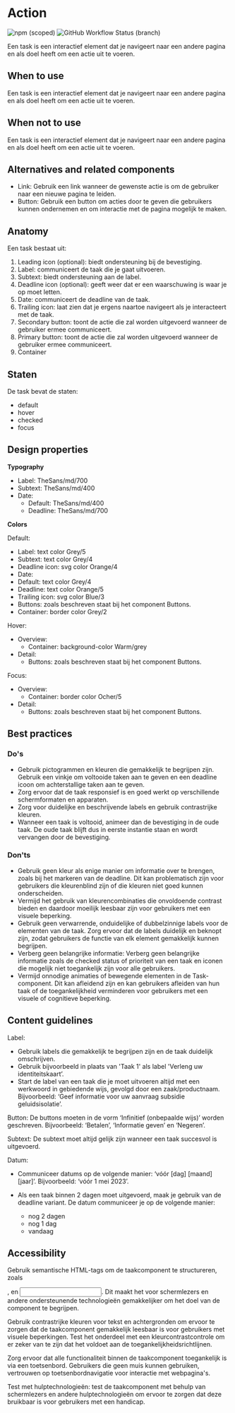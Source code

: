 # Action

![npm (scoped)](https://img.shields.io/npm/v/@gemeente-denhaag/alert?logo=npm&style=flat-square)
![GitHub Workflow Status (branch)](https://img.shields.io/github/workflow/status/nl-design-system/denhaag/Build%20and%20deploy%20Storybook%20to%20Azure%20Web%20App/main?logo=github&style=flat-square)

Een task is een interactief element dat je navigeert naar een andere pagina en als doel heeft om een actie uit te voeren.

## When to use

Een task is een interactief element dat je navigeert naar een andere pagina en als doel heeft om een actie uit te voeren.

## When not to use

Een task is een interactief element dat je navigeert naar een andere pagina en als doel heeft om een actie uit te voeren.

## Alternatives and related components

- Link: Gebruik een link wanneer de gewenste actie is om de gebruiker naar een nieuwe pagina te leiden.
- Button: Gebruik een button om acties door te geven die gebruikers kunnen ondernemen en om interactie met de pagina mogelijk te maken.

## Anatomy

Een task bestaat uit:

1. Leading icon (optional): biedt ondersteuning bij de bevestiging.
2. Label: communiceert de taak die je gaat uitvoeren.
3. Subtext: biedt ondersteuning aan de label.
4. Deadline icon (optional): geeft weer dat er een waarschuwing is waar je op moet letten.
5. Date: communiceert de deadline van de taak.
6. Trailing icon: laat zien dat je ergens naartoe navigeert als je interacteert met de taak.
7. Secondary button: toont de actie die zal worden uitgevoerd wanneer de gebruiker ermee communiceert.
8. Primary button: toont de actie die zal worden uitgevoerd wanneer de gebruiker ermee communiceert.
9. Container

## Staten

De task bevat de staten:

- default
- hover
- checked
- focus

## Design properties

**Typography**

- Label: TheSans/md/700
- Subtext: TheSans/md/400
- Date:
  - Default: TheSans/md/400
  - Deadline: TheSans/md/700

**Colors**

Default:

- Label: text color Grey/5
- Subtext: text color Grey/4
- Deadline icon: svg color Orange/4
- Date:
- Default: text color Grey/4
- Deadline: text color Orange/5
- Trailing icon: svg color Blue/3
- Buttons: zoals beschreven staat bij het component Buttons.
- Container: border color Grey/2

Hover:

- Overview:
  - Container: background-color Warm/grey
- Detail:
  - Buttons: zoals beschreven staat bij het component Buttons.

Focus:

- Overview:
  - Container: border color Ocher/5
- Detail:
  - Buttons: zoals beschreven staat bij het component Buttons.

## Best practices

### Do's

- Gebruik pictogrammen en kleuren die gemakkelijk te begrijpen zijn. Gebruik een vinkje om voltooide taken aan te geven en een deadline icoon om achterstallige taken aan te geven.
- Zorg ervoor dat de taak responsief is en goed werkt op verschillende schermformaten en apparaten.
- Zorg voor duidelijke en beschrijvende labels en gebruik contrastrijke kleuren.
- Wanneer een taak is voltooid, animeer dan de bevestiging in de oude taak. De oude taak blijft dus in eerste instantie staan en wordt vervangen door de bevestiging.

### Don'ts

- Gebruik geen kleur als enige manier om informatie over te brengen, zoals bij het markeren van de deadline. Dit kan problematisch zijn voor gebruikers die kleurenblind zijn of die kleuren niet goed kunnen onderscheiden.
- Vermijd het gebruik van kleurencombinaties die onvoldoende contrast bieden en daardoor moeilijk leesbaar zijn voor gebruikers met een visuele beperking.
- Gebruik geen verwarrende, onduidelijke of dubbelzinnige labels voor de elementen van de taak. Zorg ervoor dat de labels duidelijk en beknopt zijn, zodat gebruikers de functie van elk element gemakkelijk kunnen begrijpen.
- Verberg geen belangrijke informatie: Verberg geen belangrijke informatie zoals de checked status of prioriteit van een taak en iconen die mogelijk niet toegankelijk zijn voor alle gebruikers.
- Vermijd onnodige animaties of bewegende elementen in de Task-component. Dit kan afleidend zijn en kan gebruikers afleiden van hun taak of de toegankelijkheid verminderen voor gebruikers met een visuele of cognitieve beperking.

## Content guidelines

Label:

- Gebruik labels die gemakkelijk te begrijpen zijn en de taak duidelijk omschrijven.
- Gebruik bijvoorbeeld in plaats van 'Taak 1' als label 'Verleng uw identiteitskaart’.
- Start de label van een taak die je moet uitvoeren altijd met een werkwoord in gebiedende wijs, gevolgd door een zaak/productnaam. Bijvoorbeeld: ‘Geef informatie voor uw aanvraag subsidie geluidsisolatie’.

Button:
De buttons moeten in de vorm ‘Infinitief (onbepaalde wijs)’ worden geschreven. Bijvoorbeeld: ‘Betalen’, ‘Informatie geven’ en ‘Negeren’.

Subtext:
De subtext moet altijd gelijk zijn wanneer een taak succesvol is uitgevoerd.

Datum:

- Communiceer datums op de volgende manier: ‘vóór [dag] [maand] [jaar]’. Bijvoorbeeld: ‘vóór 1 mei 2023’.
- Als een taak binnen 2 dagen moet uitgevoerd, maak je gebruik van de deadline variant. De datum communiceer je op de volgende manier:

  - nog 2 dagen
  - nog 1 dag
  - vandaag

## Accessibility

Gebruik semantische HTML-tags om de taakcomponent te structureren, zoals <form>, <label> en <input>. Dit maakt het voor schermlezers en andere ondersteunende technologieën gemakkelijker om het doel van de component te begrijpen.

Gebruik contrastrijke kleuren voor tekst en achtergronden om ervoor te zorgen dat de taakcomponent gemakkelijk leesbaar is voor gebruikers met visuele beperkingen. Test het onderdeel met een kleurcontrastcontrole om er zeker van te zijn dat het voldoet aan de toegankelijkheidsrichtlijnen.

Zorg ervoor dat alle functionaliteit binnen de taakcomponent toegankelijk is via een toetsenbord. Gebruikers die geen muis kunnen gebruiken, vertrouwen op toetsenbordnavigatie voor interactie met webpagina's.

Test met hulptechnologieën: test de taakcomponent met behulp van schermlezers en andere hulptechnologieën om ervoor te zorgen dat deze bruikbaar is voor gebruikers met een handicap.
